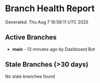 # Branch Health Report
Generated: Thu Aug  7 16:56:11 UTC 2025

## Active Branches
- **main** - 13 minutes ago by Dashboard Bot

## Stale Branches (>30 days)
No stale branches found

